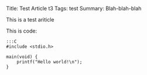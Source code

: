 Title: Test Article t3
Tags: test
Summary: Blah-blah-blah

This is a test ariticle

This is code:

	:::C
	#include <stdio.h>

	main(void) {
		printf("Hello world!\n");
	}
